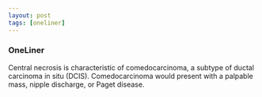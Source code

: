 ```yaml
---
layout: post
tags: [oneliner]
---
```



### OneLiner

Central necrosis is characteristic of comedocarcinoma, a subtype of ductal carcinoma in situ (DCIS). Comedocarcinoma would present with a palpable mass, nipple discharge, or Paget disease.
